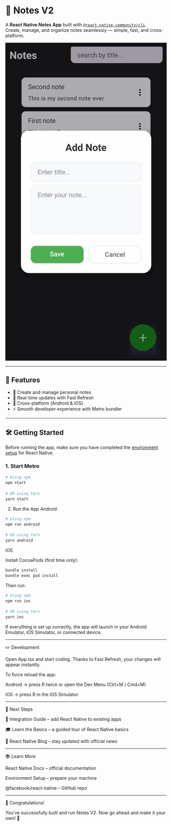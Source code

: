 # 📝 Notes V2

A **React Native Notes App** built with [`@react-native-community/cli`](https://github.com/react-native-community/cli).  
Create, manage, and organize notes seamlessly — simple, fast, and cross-platform.  

![App Screenshot](https://github.com/sbharth1/Notes-V2/blob/06a725df91a6bef809e0a5e7fec0bd2c67726147/src/public/NotesSS.jpeg)

---

## 🚀 Features

- 📌 Create and manage personal notes  
- 🔄 Real-time updates with Fast Refresh  
- 📱 Cross-platform (Android & iOS)  
- ⚡ Smooth developer experience with Metro bundler  

---

## 🛠️ Getting Started

Before running the app, make sure you have completed the [environment setup](https://reactnative.dev/docs/set-up-your-environment) for React Native.

### 1. Start Metro

```sh
# Using npm
npm start

# OR using Yarn
yarn start
```

2. Run the App
Android
```sh
# Using npm
npm run android

# OR using Yarn
yarn android
```

iOS

Install CocoaPods (first time only): 

```sh
bundle install
bundle exec pod install

```
Then run:
```sh
# Using npm
npm run ios

# OR using Yarn
yarn ios
```
If everything is set up correctly, the app will launch in your Android Emulator, iOS Simulator, or connected device.

---

✏️ Development

Open App.tsx and start coding. Thanks to Fast Refresh, your changes will appear instantly.

To force reload the app:

Android → press R twice or open the Dev Menu (Ctrl+M / Cmd+M)

iOS → press R in the iOS Simulator

---
🧩 Next Steps

📖 Integration Guide
 – add React Native to existing apps

🎓 Learn the Basics
 – a guided tour of React Native basics

📰 React Native Blog
 – stay updated with official news

---

📚 Learn More

React Native Docs
 – official documentation

Environment Setup
 – prepare your machine

@facebook/react-native
 – GitHub repo

 ---

 🎉 Congratulations!

You’ve successfully built and run Notes V2. Now go ahead and make it your own! 🚀
